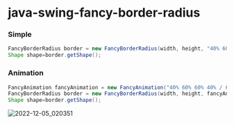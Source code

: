 # java-swing-fancy-border-radius
### Simple
```java
FancyBorderRadius border = new FancyBorderRadius(width, height, "40% 60% 60% 40% / 60% 30% 70% 40%");
Shape shape=border.getShape();
```
### Animation
```java
FancyAnimation fancyAnimation = new FancyAnimation("40% 60% 60% 40% / 60% 30% 70% 40%", "40% 60%");
FancyBorderRadius border = new FancyBorderRadius(width, height, fancyAnimation.getAnimate(animate));
Shape shape=border.getShape();
```

![2022-12-05_020351](https://user-images.githubusercontent.com/58245926/205510148-e87ce1c7-a6b7-4637-b876-80c294deadd4.png)
